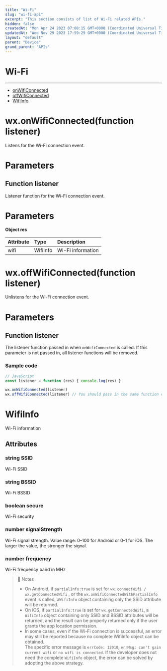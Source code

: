 ```yaml
---
title: "Wi-Fi"
slug: "wi-fi-api"
excerpt: "This section consists of list of Wi-Fi related APIs."
hidden: false
createdAt: "Mon Apr 24 2023 07:08:15 GMT+0000 (Coordinated Universal Time)"
updatedAt: "Wed Nov 29 2023 17:59:29 GMT+0000 (Coordinated Universal Time)"
layout: "default"
parent: "Device"
grand_parent: "APIs"
---
```

# Wi-Fi 
*** 
- [onWifiConnected](doc:wi-fi-api#wxonwificonnectedfunction-listener)
- [offWifiConnected](doc:wi-fi-api#wxoffwificonnectedfunction-listener)
- [WifiInfo](doc:wi-fi-api#wifiinfo)

# wx.onWifiConnected(function listener)

Listens for the Wi-Fi connection event.

# Parameters

## Function listener

Listener function for the Wi-Fi connection event.

# Parameters

**Object res**

| Attribute | Type     | Description       |
| :-------- | :------- | :---------------- |
| wifi      | WifiInfo | Wi-Fi information |

# wx.offWifiConnected(function listener)

Unlistens for the Wi-Fi connection event.

# Parameters

## Function listener

The listener function passed in when `onWifiConnected` is called. If this parameter is not passed in, all listener functions will be removed.

### Sample code

```javascript
// JavaScript
const listener = function (res) { console.log(res) }

wx.onWifiConnected(listener)
wx.offWifiConnected(listener) // You should pass in the same function object as for the listener.
```

# WifiInfo

Wi-Fi information

## Attributes

### string SSID

Wi-Fi SSID

### string BSSID

Wi-Fi BSSID

### boolean secure

Wi-Fi security

### number signalStrength

Wi-Fi signal strength. Value range: 0–100 for Android or 0–1 for iOS. The larger the value, the stronger the signal.

### number frequency

Wi-Fi frequency band in MHz

> 📘 Notes
> 
> - On Android, if `partialInfo:true` is set for `wx.connectWifi / wx.getConnectedWifi` , or the `wx.onWifiConnectedWithPartialInfo` event is called, a`WifiInfo` object containing only the SSID attribute will be returned.
> - On iOS, if `partialInfo:true` is set for `wx.getConnectedWifi`, a `WifiInfo` object containing only SSID and BSSID attributes will be returned, and the result can be properly returned only if the user grants the app location permission.
> - In some cases, even if the Wi-Fi connection is successful, an error may still be reported because no complete WifiInfo object can be obtained.  
>   The specific error message is `errCode: 12010`, `errMsg: can't gain current wifi` or `no wifi is connected`. If the developer does not need the complete `WifiInfo` object, the error can be solved by adopting the above strategy.
